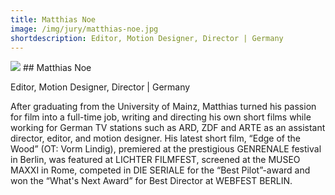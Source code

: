 ```yaml
---
title: Matthias Noe
image: /img/jury/matthias-noe.jpg
shortdescription: Editor, Motion Designer, Director | Germany
---
```

<img src="/img/jury/matthias-noe.jpg">
## Matthias Noe

Editor, Motion Designer, Director | Germany

After graduating from the University of Mainz, Matthias turned his passion for film into a full-time job, writing and directing his own short films while working for German TV stations such as ARD, ZDF and ARTE as an assistant director, editor, and motion designer. His latest short film, “Edge of the Wood” (OT: Vorm Lindig), premiered at the prestigious GENRENALE festival in Berlin, was featured at LICHTER FILMFEST, screened at the MUSEO MAXXI in Rome, competed in DIE SERIALE for the “Best Pilot”-award and won the “What's Next Award” for Best Director at WEBFEST BERLIN.



